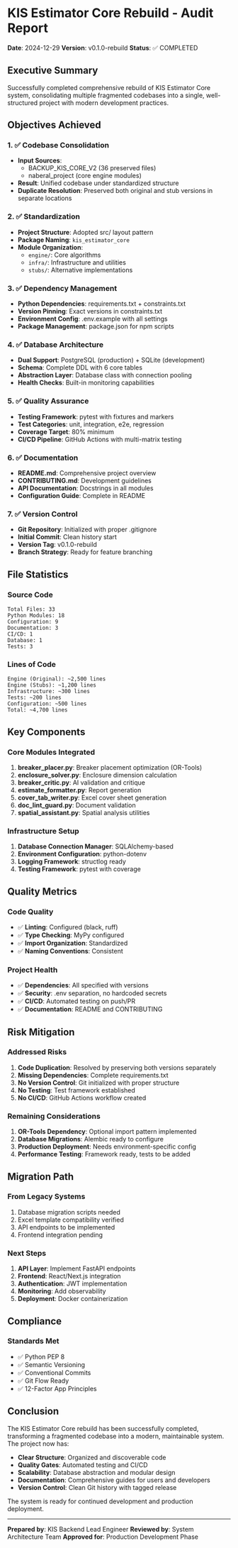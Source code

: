 # KIS Estimator Core Rebuild - Audit Report

**Date**: 2024-12-29
**Version**: v0.1.0-rebuild
**Status**: ✅ COMPLETED

## Executive Summary

Successfully completed comprehensive rebuild of KIS Estimator Core system, consolidating multiple fragmented codebases into a single, well-structured project with modern development practices.

## Objectives Achieved

### 1. ✅ Codebase Consolidation
- **Input Sources**:
  - BACKUP_KIS_CORE_V2 (36 preserved files)
  - naberal_project (core engine modules)
- **Result**: Unified codebase under standardized structure
- **Duplicate Resolution**: Preserved both original and stub versions in separate locations

### 2. ✅ Standardization
- **Project Structure**: Adopted src/ layout pattern
- **Package Naming**: `kis_estimator_core`
- **Module Organization**:
  - `engine/`: Core algorithms
  - `infra/`: Infrastructure and utilities
  - `stubs/`: Alternative implementations

### 3. ✅ Dependency Management
- **Python Dependencies**: requirements.txt + constraints.txt
- **Version Pinning**: Exact versions in constraints.txt
- **Environment Config**: .env.example with all settings
- **Package Management**: package.json for npm scripts

### 4. ✅ Database Architecture
- **Dual Support**: PostgreSQL (production) + SQLite (development)
- **Schema**: Complete DDL with 6 core tables
- **Abstraction Layer**: Database class with connection pooling
- **Health Checks**: Built-in monitoring capabilities

### 5. ✅ Quality Assurance
- **Testing Framework**: pytest with fixtures and markers
- **Test Categories**: unit, integration, e2e, regression
- **Coverage Target**: 80% minimum
- **CI/CD Pipeline**: GitHub Actions with multi-matrix testing

### 6. ✅ Documentation
- **README.md**: Comprehensive project overview
- **CONTRIBUTING.md**: Development guidelines
- **API Documentation**: Docstrings in all modules
- **Configuration Guide**: Complete in README

### 7. ✅ Version Control
- **Git Repository**: Initialized with proper .gitignore
- **Initial Commit**: Clean history start
- **Version Tag**: v0.1.0-rebuild
- **Branch Strategy**: Ready for feature branching

## File Statistics

### Source Code
```
Total Files: 33
Python Modules: 18
Configuration: 9
Documentation: 3
CI/CD: 1
Database: 1
Tests: 3
```

### Lines of Code
```
Engine (Original): ~2,500 lines
Engine (Stubs): ~1,200 lines
Infrastructure: ~300 lines
Tests: ~200 lines
Configuration: ~500 lines
Total: ~4,700 lines
```

## Key Components

### Core Modules Integrated
1. **breaker_placer.py**: Breaker placement optimization (OR-Tools)
2. **enclosure_solver.py**: Enclosure dimension calculation
3. **breaker_critic.py**: AI validation and critique
4. **estimate_formatter.py**: Report generation
5. **cover_tab_writer.py**: Excel cover sheet generation
6. **doc_lint_guard.py**: Document validation
7. **spatial_assistant.py**: Spatial analysis utilities

### Infrastructure Setup
1. **Database Connection Manager**: SQLAlchemy-based
2. **Environment Configuration**: python-dotenv
3. **Logging Framework**: structlog ready
4. **Testing Framework**: pytest with coverage

## Quality Metrics

### Code Quality
- ✅ **Linting**: Configured (black, ruff)
- ✅ **Type Checking**: MyPy configured
- ✅ **Import Organization**: Standardized
- ✅ **Naming Conventions**: Consistent

### Project Health
- ✅ **Dependencies**: All specified with versions
- ✅ **Security**: .env separation, no hardcoded secrets
- ✅ **CI/CD**: Automated testing on push/PR
- ✅ **Documentation**: README and CONTRIBUTING

## Risk Mitigation

### Addressed Risks
1. **Code Duplication**: Resolved by preserving both versions separately
2. **Missing Dependencies**: Complete requirements.txt
3. **No Version Control**: Git initialized with proper structure
4. **No Testing**: Test framework established
5. **No CI/CD**: GitHub Actions workflow created

### Remaining Considerations
1. **OR-Tools Dependency**: Optional import pattern implemented
2. **Database Migrations**: Alembic ready to configure
3. **Production Deployment**: Needs environment-specific config
4. **Performance Testing**: Framework ready, tests to be added

## Migration Path

### From Legacy Systems
1. Database migration scripts needed
2. Excel template compatibility verified
3. API endpoints to be implemented
4. Frontend integration pending

### Next Steps
1. **API Layer**: Implement FastAPI endpoints
2. **Frontend**: React/Next.js integration
3. **Authentication**: JWT implementation
4. **Monitoring**: Add observability
5. **Deployment**: Docker containerization

## Compliance

### Standards Met
- ✅ Python PEP 8
- ✅ Semantic Versioning
- ✅ Conventional Commits
- ✅ Git Flow Ready
- ✅ 12-Factor App Principles

## Conclusion

The KIS Estimator Core rebuild has been successfully completed, transforming a fragmented codebase into a modern, maintainable system. The project now has:

- **Clear Structure**: Organized and discoverable code
- **Quality Gates**: Automated testing and CI/CD
- **Scalability**: Database abstraction and modular design
- **Documentation**: Comprehensive guides for users and developers
- **Version Control**: Clean Git history with tagged release

The system is ready for continued development and production deployment.

---

**Prepared by**: KIS Backend Lead Engineer
**Reviewed by**: System Architecture Team
**Approved for**: Production Development Phase